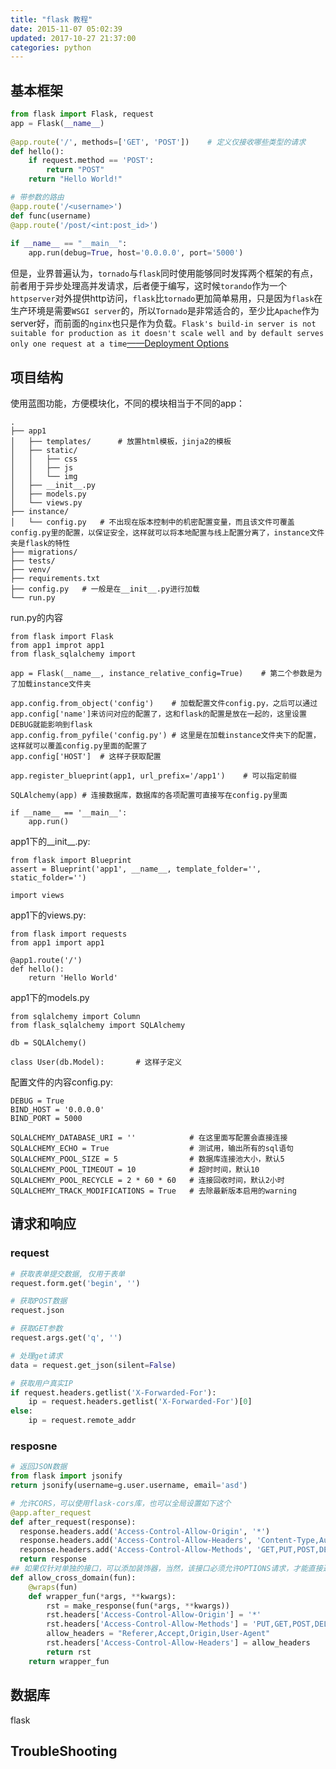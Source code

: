 ```yaml
---
title: "flask 教程"
date: 2015-11-07 05:02:39
updated: 2017-10-27 21:37:00
categories: python
---
```


## 基本框架
```python
from flask import Flask, request
app = Flask(__name__)
	
@app.route('/', methods=['GET', 'POST'])	# 定义仅接收哪些类型的请求
def hello():
    if request.method == 'POST':
        return "POST"
    return "Hello World!"

# 带参数的路由
@app.route('/<username>')
def func(username)
@app.route('/post/<int:post_id>')
	
if __name__ == "__main__":
    app.run(debug=True, host='0.0.0.0', port='5000')
```

但是，业界普遍认为，`tornado`与`flask`同时使用能够同时发挥两个框架的有点，前者用于异步处理高并发请求，后者便于编写，这时候`torando`作为一个`httpserver`对外提供http访问，`flask`比`tornado`更加简单易用，只是因为`flask`在生产环境是需要`WSGI server`的，所以`Tornado`是非常适合的，至少比`Apache`作为server好，而前面的`nginx`也只是作为负载。`Flask's build-in server is not suitable for production as it doesn't scale well and by default serves only one request at a time`[——Deployment Options](http://flask.pocoo.org/docs/0.11/deploying/)

## 项目结构

使用蓝图功能，方便模块化，不同的模块相当于不同的app：

	.
	├── app1
	│   ├── templates/		# 放置html模板，jinja2的模板
	│   ├── static/
	│   │   ├── css
	│   │   ├── js
	│   │   └── img
	│   ├── __init__.py
	│   ├── models.py
	│   └── views.py
	├── instance/
	│   └── config.py	# 不出现在版本控制中的机密配置变量，而且该文件可覆盖config.py里的配置，以保证安全，这样就可以将本地配置与线上配置分离了，instance文件夹是flask的特性
	├── migrations/
	├── tests/
	├── venv/
	├── requirements.txt
	├── config.py	# 一般是在__init__.py进行加载
	└── run.py

run.py的内容

	from flask import Flask
	from app1 improt app1
	from flask_sqlalchemy import 
	
	app = Flask(__name__, instance_relative_config=True)	# 第二个参数是为了加载instance文件夹
	
	app.config.from_object('config')	# 加载配置文件config.py，之后可以通过app.config['name']来访问对应的配置了，这和flask的配置是放在一起的，这里设置DEBUG就能影响到flask
	app.config.from_pyfile('config.py') # 这里是在加载instance文件夹下的配置，这样就可以覆盖config.py里面的配置了
	app.config['HOST']	# 这样子获取配置
	
	app.register_blueprint(app1, url_prefix='/app1')	# 可以指定前缀
	
	SQLAlchemy(app)	# 连接数据库，数据库的各项配置可直接写在config.py里面
	
	if __name__ == '__main__':
		app.run()

app1下的__init__.py:

	from flask import Blueprint
	assert = Blueprint('app1', __name__, template_folder='', static_folder='')
	
	import views

app1下的views.py:

	from flask import requests
	from app1 import app1
	
	@app1.route('/')
	def hello():
		return 'Hello World'

app1下的models.py

	from sqlalchemy import Column
	from flask_sqlalchemy import SQLAlchemy
	
	db = SQLAlchemy()
	
	class User(db.Model):		# 这样子定义	

配置文件的内容config.py:

	DEBUG = True
	BIND_HOST = '0.0.0.0'
	BIND_PORT = 5000
	
	SQLALCHEMY_DATABASE_URI = ''			# 在这里面写配置会直接连接
	SQLALCHEMY_ECHO = True                  # 测试用，输出所有的sql语句
	SQLALCHEMY_POOL_SIZE = 5                # 数据库连接池大小，默认5
	SQLALCHEMY_POOL_TIMEOUT = 10            # 超时时间，默认10
	SQLALCHEMY_POOL_RECYCLE = 2 * 60 * 60   # 连接回收时间，默认2小时
	SQLALCHEMY_TRACK_MODIFICATIONS = True   # 去除最新版本启用的warning
## 请求和响应
### request

```python
# 获取表单提交数据, 仅用于表单
request.form.get('begin', '')

# 获取POST数据
request.json

# 获取GET参数
request.args.get('q', '')

# 处理get请求
data = request.get_json(silent=False)

# 获取用户真实IP
if request.headers.getlist('X-Forwarded-For'):
	ip = request.headers.getlist('X-Forwarded-For')[0]
else:
	ip = request.remote_addr
```
### resposne

```python
# 返回JSON数据
from flask import jsonify
return jsonify(username=g.user.username, email='asd')

# 允许CORS，可以使用flask-cors库，也可以全局设置如下这个
@app.after_request
def after_request(response):
  response.headers.add('Access-Control-Allow-Origin', '*')
  response.headers.add('Access-Control-Allow-Headers', 'Content-Type,Authorization')
  response.headers.add('Access-Control-Allow-Methods', 'GET,PUT,POST,DELETE,OPTIONS')
  return response
## 如果仅针对单独的接口，可以添加装饰器，当然，该接口必须允许OPTIONS请求，才能直接返回请求
def allow_cross_domain(fun):
    @wraps(fun)
    def wrapper_fun(*args, **kwargs):
        rst = make_response(fun(*args, **kwargs))
        rst.headers['Access-Control-Allow-Origin'] = '*'
        rst.headers['Access-Control-Allow-Methods'] = 'PUT,GET,POST,DELETE,PATCH'
        allow_headers = "Referer,Accept,Origin,User-Agent"
        rst.headers['Access-Control-Allow-Headers'] = allow_headers
        return rst
    return wrapper_fun
```

## 数据库
flask

## TroubleShooting
